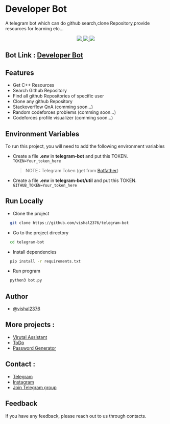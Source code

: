 # Developer Bot
A telegram bot which can do github search,clone Repository,provide resources for learning etc...

<p align="center">
  <a href="https://github.com/vishal2376/telegram-bot/issues">
    <img src="https://img.shields.io/github/issues/vishal2376/telegram-bot"/> 
  </a>
  <a href="https://github.com/vishal2376/telegram-bot/stargazers">
    <img src="https://img.shields.io/github/stars/vishal2376/telegram-bot"/> 
  </a>
    <a href="https://github.com/vishal2376/telegram-bot/blob/master/LICENSE">
    <img src="https://img.shields.io/github/license/vishal2376/telegram-bot"/> 
  </a>
</p>

## Bot Link  : [Developer Bot](https://t.me/IndDeveloper_bot)

## Features

- Get C++ Resources
- Search Github Repository
- Find all github Repositories of specific user
- Clone any github Repository
- Stackoverflow QnA (comming soon...)
- Random codeforces problems (comming soon...)
- Codeforces profile visualizer (comming soon...)

  
## Environment Variables

To run this project, you will need to add the following environment variables

 - Create a file **.env** in **telegram-bot** and put this TOKEN.
`TOKEN=Your_token_here` 
	> NOTE : Telegram Token (get from [Botfather](t.me/botfather))

- Create a file **.env** in **telegram-bot/util** and put this TOKEN.
`GITHUB_TOKEN=Your_token_here`


## Run Locally

 - Clone the project
```bash
  git clone https://github.com/vishal2376/telegram-bot
```
 - Go to the project directory
```bash
  cd telegram-bot
```
 - Install dependencies
```bash
  pip install -r requirements.txt
```
 - Run program
```bash
  python3 bot.py
```

  
## Author

- [@vishal2376](https://www.github.com/vishal2376)


## More projects : 
   
  - [Virutal Assistant](https://github.com/vishal2376/virtual-assistant)
  - [ToDo](https://github.com/vishal2376/todo) 
  - [Password Generator](https://github.com/vishal2376/password-generator) 

## Contact :  
  - [Telegram](https://t.me/vishal2376/)
  - [Instagram](https://www.instagram.com/vishal_2376/)
  - [Join Telegram group](https://t.me/cppwithtricks)
  
## Feedback

If you have any feedback, please reach out to us through contacts.
